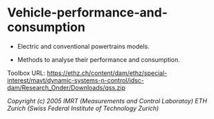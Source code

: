 # Vehicle-performance-and-consumption
* Electric and conventional powertrains models.

* Methods to analyse their performance and consumption.

<!--- ![image](https://github.com/luis-a-miranda/Vehicle-performance-and-consumption/blob/main/engine%20sizing%20options.PNG?raw=true)--->


Toolbox URL: https://ethz.ch/content/dam/ethz/special-interest/mavt/dynamic-systems-n-control/idsc-dam/Research_Onder/Downloads/qss.zip

*Copyright (c) 2005 IMRT (Measurements and Control Laboratoy) ETH Zurich (Swiss Federal Institute of Technology Zurich)*
